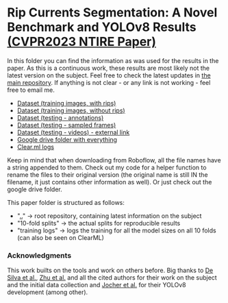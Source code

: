 # Rip Currents Segmentation: A Novel Benchmark and YOLOv8 Results [(CVPR2023 NTIRE Paper)](https://openaccess.thecvf.com/content/CVPR2023W/NTIRE/html/Dumitriu_Rip_Current_Segmentation_A_Novel_Benchmark_and_YOLOv8_Baseline_Results_CVPRW_2023_paper.html)

In this folder you can find the information as was used for the results in the paper. As this is a continuous work, these results are most likely not the latest version on the subject. Feel free to check the latest updates in [the main repository](https://github.com/Irikos/rip_currents/). If anything is not clear - or any link is not working - feel free to email me.

* [Dataset (training images, with rips)](training%20data/with_rips/)
* [Dataset (training images, without rips)](training%20data/without_rips/)
* [Dataset (testing - annotations)](test%20data/labels%20(complete)/)
* [Dataset (testing - sampled frames)](test%20data/video%20frames%20(sampled)/)
* [Dataset (testing - videos) - external link](https://drive.google.com/drive/folders/1Wufb_59SPD7WHZDhusK9FYF10IwLeIeu?usp=sharing)
* [Google drive folder with everything](https://drive.google.com/drive/folders/1op6D2dje7u8djRDMGvTosLEMrPV9V_jR?usp=sharing)
* [Clear.ml logs](https://app.clear.ml/projects/e644b8fec78149f7975ab049a2e2ee49/experiments)

Keep in mind that when downloading from Roboflow, all the file names have a string appended to them. Check out my code for a helper function to rename the files to their original version (the original name is still IN the filename, it just contains other information as well). Or just check out the google drive folder.

This paper folder is structured as follows:

* "[..](https://github.com/Irikos/rip_currents/)" -> root repository, containing latest information on the subject
* "10-fold splits" -> the actual splits for reproducible results
* "training logs" -> logs the training for all the model sizes on all 10 folds (can also be seen on ClearML)
 


### Acknowledgments
This work builts on the tools and work on others before. Big thanks to [De Silva et al.](https://www.sciencedirect.com/science/article/abs/pii/S0378383921000193), [Zhu et al.](https://www.frontiersin.org/articles/10.3389/fmars.2022.930478/full) and all the cited authors for their work on the subject and the initial data collection and [Jocher et al.](https://github.com/ultralytics/ultralytics) for their YOLOv8 development (among other).
